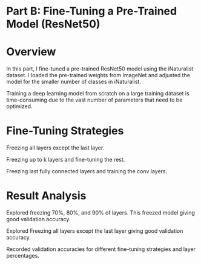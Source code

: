 # Part B: Fine-Tuning a Pre-Trained Model (ResNet50)
# Overview


In this part, I fine-tuned a pre-trained ResNet50 model using the iNaturalist dataset. I loaded the pre-trained weights from ImageNet and adjusted the model for the smaller number of classes in iNaturalist.

Training a deep learning model from scratch on a large training dataset is time-consuming due to the vast number of parameters that need to be optimized.

# Fine-Tuning Strategies

Freezing all layers except the last layer.


Freezing up to k layers and fine-tuning the rest.


Freezing last fully connected layers and training the conv layers.


# Result Analysis


Explored freezing 70%, 80%, and 90% of layers. This freezed model giving good validation accuracy.


Explored Freezing all layers except the last layer giving good validation accuracy.

Recorded validation accuracies for different fine-tuning strategies and layer percentages.
